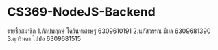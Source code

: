 # CS369-NodeJS-Backend
รายชื่อสมาชิก
1.กัลปพฤกษ์ โควินทเศรษฐ 6309610191
2.นภัสวรรณ มีผล 6309681390
3.ญารินดา ไปปอ 6309681515